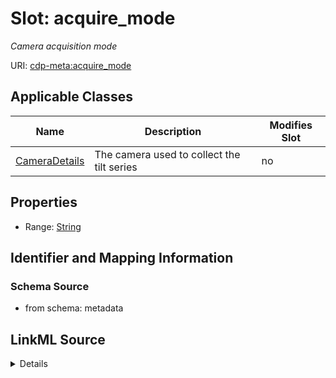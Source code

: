 # Slot: acquire_mode


_Camera acquisition mode_



URI: [cdp-meta:acquire_mode](metadataacquire_mode)



<!-- no inheritance hierarchy -->




## Applicable Classes

| Name | Description | Modifies Slot |
| --- | --- | --- |
[CameraDetails](CameraDetails.md) | The camera used to collect the tilt series |  no  |







## Properties

* Range: [String](String.md)





## Identifier and Mapping Information







### Schema Source


* from schema: metadata




## LinkML Source

<details>
```yaml
name: acquire_mode
description: Camera acquisition mode
from_schema: metadata
exact_mappings:
- cdp-common:tiltseries_camera_acquire_mode
rank: 1000
alias: acquire_mode
owner: CameraDetails
domain_of:
- CameraDetails
range: string
inlined: true
inlined_as_list: true

```
</details>
